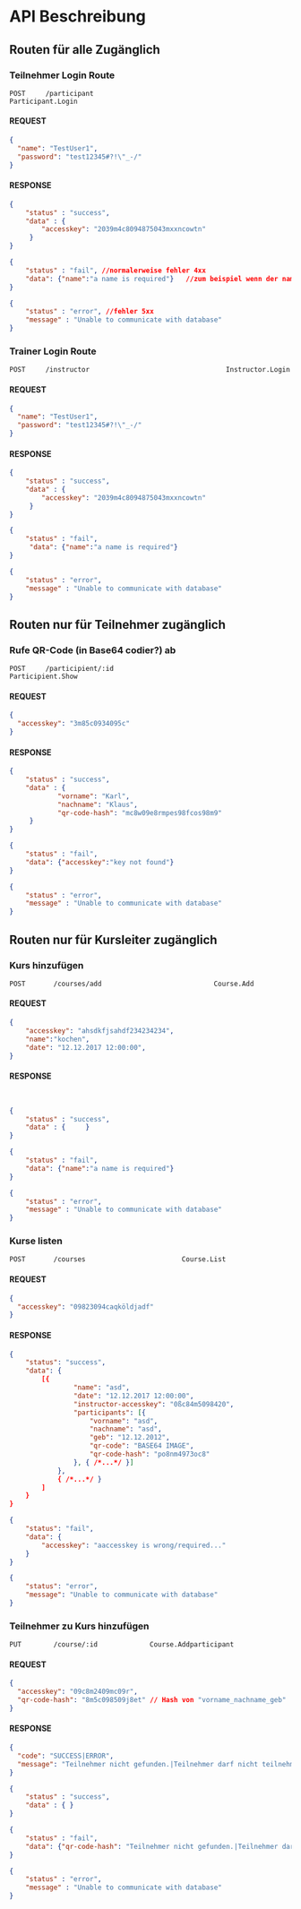 # API Beschreibung

## Routen für alle Zugänglich
### Teilnehmer Login Route
`POST     /participant                                 Participant.Login`
#### REQUEST
```json
{
  "name": "TestUser1",
  "password": "test12345#?!\"_-/"
}
```
#### RESPONSE
```json
{
    "status" : "success", 
    "data" : {
        "accesskey": "2039m4c8094875043mxxncowtn"
     }
}

{
    "status" : "fail", //normalerweise fehler 4xx
    "data": {"name":"a name is required"}	//zum beispiel wenn der name fehlt
}

{
    "status" : "error",	//fehler 5xx
    "message" : "Unable to communicate with database"
}
```



### Trainer Login Route

`POST     /instructor                                  Instructor.Login`
#### REQUEST
```json
{
  "name": "TestUser1",
  "password": "test12345#?!\"_-/"
}
```
#### RESPONSE
```json
{
    "status" : "success", 
    "data" : {
        "accesskey": "2039m4c8094875043mxxncowtn"
     }
}

{
    "status" : "fail", 
     "data": {"name":"a name is required"}	
}

{
    "status" : "error",
    "message" : "Unable to communicate with database"
}

```











## Routen nur für Teilnehmer zugänglich

### Rufe QR-Code (in Base64 codier?) ab

`POST     /participient/:id                                  Participient.Show`

#### REQUEST

```json
{
  "accesskey": "3m85c0934095c"
}
```

#### RESPONSE

```json
{
    "status" : "success", 
    "data" : {
          	"vorname": "Karl",
  			"nachname": "Klaus",
  			"qr-code-hash": "mc8w09e8rmpes98fcos98m9"
     }
}

{
    "status" : "fail", 
    "data": {"accesskey":"key not found"}	
}

{
    "status" : "error",
    "message" : "Unable to communicate with database"
}


```



## Routen nur für Kursleiter zugänglich

### Kurs hinzufügen

`POST		/courses/add							Course.Add`

#### REQUEST

```json
{
	"accesskey": "ahsdkfjsahdf234234234",
	"name":"kochen",
	"date": "12.12.2017 12:00:00",
}
```

#### RESPONSE

```json


{
    "status" : "success", 
    "data" : {     }
}

{
    "status" : "fail", 
    "data": {"name":"a name is required"}
}

{
    "status" : "error",
    "message" : "Unable to communicate with database"
}


```

 ### Kurse listen

`POST		/courses						Course.List`

#### REQUEST

```json
{
  "accesskey": "09823094caqköldjadf"
}
```



#### RESPONSE

```json
{
	"status": "success",
	"data": {
		[{
				"name": "asd",
				"date": "12.12.2017 12:00:00",
				"instructor-accesskey": "0ßc84m5098420",
				"participants": [{
					"vorname": "asd",
					"nachname": "asd",
					"geb": "12.12.2012",
					"qr-code": "BASE64 IMAGE",
					"qr-code-hash": "po8nm4973oc8"
				}, { /*...*/ }]
			},
			{ /*...*/ }
		]
	}
}

{
	"status": "fail",
	"data": {
		"accesskey": "aaccesskey is wrong/required..."
	}
}

{
	"status": "error",
	"message": "Unable to communicate with database"
}
```

### Teilnehmer zu Kurs hinzufügen

`PUT		/course/:id				Course.Addparticipant`

#### REQUEST

```json
{
  "accesskey": "09c8m2409mc09r",
  "qr-code-hash": "8m5c098509j8et" // Hash von "vorname_nachname_geb"
}
```

#### RESPONSE

```json
{
  "code": "SUCCESS|ERROR",
  "message": "Teilnehmer nicht gefunden.|Teilnehmer darf nicht teilnehmen."
}

{
    "status" : "success", 
    "data" : { }
}

{
    "status" : "fail", 
    "data": {"qr-code-hash": "Teilnehmer nicht gefunden.|Teilnehmer darf nicht teilnehmen."} 
}

{
    "status" : "error",
    "message" : "Unable to communicate with database"
}

```



